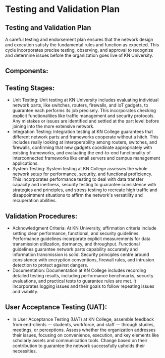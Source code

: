 # Testing and Validation Plan

## Testing and Validation Plan
A careful testing and endorsement plan ensures that the network design and execution satisfy the fundamental rules and function as expected. This cycle incorporates precise testing, observing, and approval to recognize and determine issues before the organization goes live of KN University.

## Components:
## Testing Stages:
-  Unit Testing: Unit testing at KN University includes evaluating individual network parts, like switches, routers, firewalls, and IoT gadgets, to guarantee each performs its job precisely. This incorporates checking explicit functionalities like traffic management and security protocols. Any mistakes or issues are identified and settled at the part level before joining into the more extensive network.
-  Integration Testing: Integration testing at KN College guarantees that different network parts and frameworks cooperate without a hitch. This includes really looking at interoperability among routers, switches, and firewalls, confirming that new gadgets coordinate appropriately with existing frameworks, and evaluating the end-to-end functionality of interconnected frameworks like email servers and campus management applications.
-  System Testing: System testing at KN College assesses the whole network setup for performance, security, and functional proficiency. This incorporates performance testing to deal with data transfer capacity and inertness, security testing to guarantee consistence with strategies and principles, and stress testing to recreate high traffic and disappointment situations to affirm the network's versatility and recuperation abilities.

## Validation Procedures:
-  Acknowledgment Criteria: At KN University, affirmation criteria include setting clear performance, functional, and security guidelines. Performance guidelines incorporate explicit measurements for data transmission utilization, dormancy, and throughput. Functional guidelines guarantee network parts capability accurately and information transmission is solid. Security principles centre around consistence with encryption conventions, firewall rules, and intrusion detection to protect against dangers.
-  Documentation: Documentation at KN College includes recording detailed testing results, including performance benchmarks, security evaluations, and practical tests to guarantee rules are met. It incorporates logging issues and their goals to follow repeating issues and viability.

## User Acceptance Testing (UAT):
-  In User Acceptance Testing (UAT) at KN College, assemble feedback from end-clients — students, workforce, and staff — through studies, meetings, or perceptions. Assess whether the organization addresses their issues, focusing on convenience, execution, and key elements like scholarly assets and communication tools. Change based on their contribution to guarantee the network successfully upholds their necessities.


